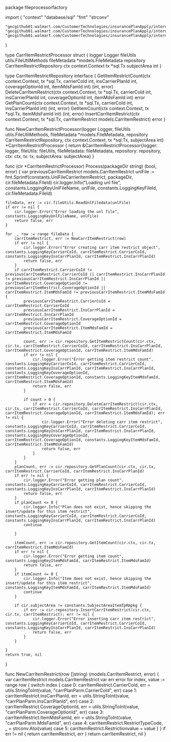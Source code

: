 package fileprocessorfactory

import (
	"context"
	"database/sql"
	"fmt"
	"strconv"

	"gecgithub01.walmart.com/CustomerTechnologies/insurancePlanApply/internal/constants"
	"gecgithub01.walmart.com/CustomerTechnologies/insurancePlanApply/internal/models"
	"gecgithub01.walmart.com/CustomerTechnologies/insurancePlanApply/internal/utils"
)

type CarrItemRestrictProcessor struct {
	logger       Logger
	fileUtils    utils.FileUtilMethods
	fileMetadata *models.FileMetadata
	repository   CarrItemRestrictRepository
	ctx          context.Context
	tx           *sql.Tx
	subjectArea  int
}

type CarrItemRestrictRepository interface {
	GetItemRestrictCount(ctx context.Context, tx *sql.Tx, carrierCoId int, insCarrierPlanId int, coverageOptionId int, itemMdsFamId int) (int, error)
	DeleteCarrItemRestrict(ctx context.Context, tx *sql.Tx, carrierCoId int, insCarrierPlanId int, coverageOptionId int, itemMdsFamId int) error
	GetPlanCount(ctx context.Context, tx *sql.Tx, carrierCoId int, insCarrierPlanId int) (int, error)
	GetItemCount(ctx context.Context, tx *sql.Tx, itemMdsFamId int) (int, error)
	InsertCarrItemRestrict(ctx context.Context, tx *sql.Tx, carrItemRestrict models.CarrItemRestrict) error
}

func NewCarrItemRestrictProcessor(logger Logger, fileUtils utils.FileUtilMethods, fileMetadata *models.FileMetadata, repository CarrItemRestrictRepository, ctx context.Context, tx *sql.Tx, subjectArea int) *CarrItemRestrictProcessor {
	return &CarrItemRestrictProcessor{logger: logger, fileUtils: fileUtils, fileMetadata: fileMetadata, repository: repository, ctx: ctx, tx: tx, subjectArea: subjectArea}
}

func (cir *CarrItemRestrictProcessor) Process(packageDir string) (bool, error) {
	var previousCarrItemRestrict models.CarrItemRestrict
	unlFile := fmt.Sprintf(constants.UnlFileCarrierItemRestrict, packageDir, cir.fileMetadata.FileId)
	cir.logger.Info("Loading unl file", constants.LoggingKeyUnlFileName, unlFile, constants.LoggingKeyFileId, cir.fileMetadata.FileId)

	fileData, err := cir.fileUtils.ReadUnlFiledata(unlFile)
	if err != nil {
		cir.logger.Error("Error loading the unl file", constants.LoggingKeyUnlFileName, unlFile)
		return false, err
	}

	for _, row := range fileData {
		carrItemRestrict, err := NewCarrItemRestrict(row)
		if err != nil {
			cir.logger.Error("Error creating carr item restrict object", constants.LoggingKeyCarrierCoId, carrItemRestrict.CarrierCoId, constants.LoggingKeyInsCarrPlanId, carrItemRestrict.InsCarrPlanId)
			return false, err
		}
		if carrItemRestrict.CarrierCoId != previousCarrItemRestrict.CarrierCoId || carrItemRestrict.InsCarrPlanId != previousCarrItemRestrict.InsCarrPlanId || carrItemRestrict.CoverageOptionId != previousCarrItemRestrict.CoverageOptionId || carrItemRestrict.ItemMdsFamId != previousCarrItemRestrict.ItemMdsFamId {
			previousCarrItemRestrict.CarrierCoId = carrItemRestrict.CarrierCoId
			previousCarrItemRestrict.InsCarrPlanId = carrItemRestrict.InsCarrPlanId
			previousCarrItemRestrict.CoverageOptionId = carrItemRestrict.CoverageOptionId
			previousCarrItemRestrict.ItemMdsFamId = carrItemRestrict.ItemMdsFamId

			count, err := cir.repository.GetItemRestrictCount(cir.ctx, cir.tx, carrItemRestrict.CarrierCoId, carrItemRestrict.InsCarrPlanId, carrItemRestrict.CoverageOptionId, carrItemRestrict.ItemMdsFamId)
			if err != nil {
				cir.logger.Error("Error getting item restrict count", constants.LoggingKeyCarrierCoId, carrItemRestrict.CarrierCoId, constants.LoggingKeyInsCarrPlanId, carrItemRestrict.InsCarrPlanId, constants.LoggingKeyCoverageOptionId, carrItemRestrict.CoverageOptionId, constants.LoggingKeyItemMdsFamId, carrItemRestrict.ItemMdsFamId)
				return false, err
			}

			if count > 0 {
				if err = cir.repository.DeleteCarrItemRestrict(cir.ctx, cir.tx, carrItemRestrict.CarrierCoId, carrItemRestrict.InsCarrPlanId, carrItemRestrict.CoverageOptionId, carrItemRestrict.ItemMdsFamId); err != nil {
					cir.logger.Error("Error deleting carr item restrict", constants.LoggingKeyCarrierCoId, carrItemRestrict.CarrierCoId, constants.LoggingKeyInsCarrPlanId, carrItemRestrict.InsCarrPlanId, constants.LoggingKeyCoverageOptionId, carrItemRestrict.CoverageOptionId, constants.LoggingKeyItemMdsFamId, carrItemRestrict.ItemMdsFamId)
					return false, err
				}
			}
		}
		planCount, err := cir.repository.GetPlanCount(cir.ctx, cir.tx, carrItemRestrict.CarrierCoId, carrItemRestrict.InsCarrPlanId)
		if err != nil {
			cir.logger.Error("Error getting plan count", constants.LoggingKeyCarrierCoId, carrItemRestrict.CarrierCoId, constants.LoggingKeyInsCarrPlanId, carrItemRestrict.InsCarrPlanId)
			return false, err
		}
		if planCount <= 0 {
			cir.logger.Info("Plan does not exist, hence skipping the insert/update for this item restrict", constants.LoggingKeyCarrierCoId, carrItemRestrict.CarrierCoId, constants.LoggingKeyInsCarrPlanId, carrItemRestrict.InsCarrPlanId)
			continue

		}

		itemCount, err := cir.repository.GetItemCount(cir.ctx, cir.tx, carrItemRestrict.ItemMdsFamId)
		if err != nil {
			cir.logger.Error("Error getting item count", constants.LoggingKeyItemMdsFamId, carrItemRestrict.ItemMdsFamId)
			return false, err
		}
		if itemCount <= 0 {
			cir.logger.Info("Item does not exist, hence skipping the insert/update for this item restrict", constants.LoggingKeyItemMdsFamId, carrItemRestrict.ItemMdsFamId)
			continue
		}

		if cir.subjectArea != constants.SubjectAreaItemTpRmpkg {
			if err := cir.repository.InsertCarrItemRestrict(cir.ctx, cir.tx, carrItemRestrict); err != nil {
				cir.logger.Error("Error inserting carr item restrict", constants.LoggingKeyCarrierCoId, carrItemRestrict.CarrierCoId, constants.LoggingKeyInsCarrPlanId, carrItemRestrict.InsCarrPlanId)
				return false, err
			}
		}

	}
	return true, nil
}

func NewCarrItemRestrict(row []string) (models.CarrItemRestrict, error) {
	var carrItemRestrict models.CarrItemRestrict
	var err error
	for index, value := range row {
		switch index {
		case 0:
			carrItemRestrict.CarrierCoId, err = utils.StringToInt(value, "carrPlanParm.CarrierCoId", err)
		case 1:
			carrItemRestrict.InsCarrPlanId, err = utils.StringToInt(value, "carrPlanParm.InsCarrPlanId", err)
		case 2:
			carrItemRestrict.CoverageOptionId, err = utils.StringToInt(value, "carrPlanParm.CoverageOptionId", err)
		case 3:
			carrItemRestrict.ItemMdsFamId, err = utils.StringToInt(value, "carrPlanParm.MdsFamId", err)
		case 4:
			carrItemRestrict.RestrictTypeCode, _ = strconv.Atoi(value)
		case 5:
			carrItemRestrict.Restrictionvalue = value
		}
	}
	if err != nil {
		return carrItemRestrict, err
	}
	return carrItemRestrict, nil
}
